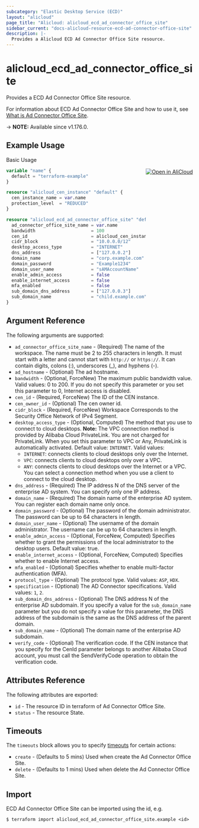```yaml
---
subcategory: "Elastic Desktop Service (ECD)"
layout: "alicloud"
page_title: "Alicloud: alicloud_ecd_ad_connector_office_site"
sidebar_current: "docs-alicloud-resource-ecd-ad-connector-office-site"
description: |-
  Provides a Alicloud ECD Ad Connector Office Site resource.
---
```


# alicloud_ecd_ad_connector_office_site

Provides a ECD Ad Connector Office Site resource.

For information about ECD Ad Connector Office Site and how to use it, see [What is Ad Connector Office Site](https://www.alibabacloud.com/help/en/wuying-workspace/developer-reference/api-ecd-2020-09-30-createadconnectorofficesite).

-> **NOTE:** Available since v1.176.0.

## Example Usage
<div class="oics-button" style="float: right;margin: 0 0 -40px 0;">
  <a href="https://api.aliyun.com/api-tools/terraform?resource=alicloud_ecd_ad_connector_office_site&exampleId=54b04686-69f8-771d-b0f4-515c3c40112ed648b315&activeTab=example&spm=docs.r.ecd_ad_connector_office_site.0.54b0468669" target="_blank">
    <img alt="Open in AliCloud" src="https://img.alicdn.com/imgextra/i1/O1CN01hjjqXv1uYUlY56FyX_!!6000000006049-55-tps-254-36.svg" style="max-height: 44px; margin: 32px auto; max-width: 100%;">
  </a>
</div>

Basic Usage

```terraform
variable "name" {
  default = "terraform-example"
}

resource "alicloud_cen_instance" "default" {
  cen_instance_name = var.name
  protection_level  = "REDUCED"
}

resource "alicloud_ecd_ad_connector_office_site" "default" {
  ad_connector_office_site_name = var.name
  bandwidth                     = 100
  cen_id                        = alicloud_cen_instance.default.id
  cidr_block                    = "10.0.0.0/12"
  desktop_access_type           = "INTERNET"
  dns_address                   = ["127.0.0.2"]
  domain_name                   = "corp.example.com"
  domain_password               = "Example1234"
  domain_user_name              = "sAMAccountName"
  enable_admin_access           = false
  enable_internet_access        = false
  mfa_enabled                   = false
  sub_domain_dns_address        = ["127.0.0.3"]
  sub_domain_name               = "child.example.com"
}
```

## Argument Reference

The following arguments are supported:

* `ad_connector_office_site_name` - (Required) The name of the workspace. The name must be 2 to 255 characters in length. It must start with a letter and cannot start with `http://` or `https://`. It can contain digits, colons (:), underscores (_), and hyphens (-).
* `ad_hostname` - (Optional) The ad hostname.
* `bandwidth` - (Optional, ForceNew) The maximum public bandwidth value. Valid values: 0 to 200. If you do not specify this parameter or you set this parameter to 0, Internet access is disabled.
* `cen_id` - (Required, ForceNew) The ID of the CEN instance.
* `cen_owner_id` - (Optional) The cen owner id.
* `cidr_block` - (Required, ForceNew) Workspace Corresponds to the Security Office Network of IPv4 Segment.
* `desktop_access_type` - (Optional, Computed) The method that you use to connect to cloud desktops. **Note:** The VPC connection method is provided by Alibaba Cloud PrivateLink. You are not charged for PrivateLink. When you set this parameter to VPC or Any, PrivateLink is automatically activated. Default value: `INTERNET`. Valid values:
  - `INTERNET`: connects clients to cloud desktops only over the Internet.
  - `VPC`: connects clients to cloud desktops only over a VPC.
  - `ANY`: connects clients to cloud desktops over the Internet or a VPC. You can select a connection method when you use a client to connect to the cloud desktop.
* `dns_address` - (Required) The IP address N of the DNS server of the enterprise AD system. You can specify only one IP address.
* `domain_name` - (Required) The domain name of the enterprise AD system. You can register each domain name only once.
* `domain_password` - (Optional) The password of the domain administrator. The password can be up to 64 characters in length.
* `domain_user_name` - (Optional) The username of the domain administrator. The username can be up to 64 characters in length.
* `enable_admin_access` - (Optional, ForceNew, Computed) Specifies whether to grant the permissions of the local administrator to the desktop users. Default value: true.
* `enable_internet_access` - (Optional, ForceNew, Computed) Specifies whether to enable Internet access.
* `mfa_enabled` - (Optional) Specifies whether to enable multi-factor authentication (MFA).
* `protocol_type` - (Optional) The protocol type. Valid values: `ASP`, `HDX`.
* `specification` - (Optional) The AD Connector specifications. Valid values: `1`, `2`.
* `sub_domain_dns_address` - (Optional) The DNS address N of the enterprise AD subdomain. If you specify a value for the `sub_domain_name` parameter but you do not specify a value for this parameter, the DNS address of the subdomain is the same as the DNS address of the parent domain.
* `sub_domain_name` - (Optional) The domain name of the enterprise AD subdomain.
* `verify_code` - (Optional) The verification code. If the CEN instance that you specify for the CenId parameter belongs to another Alibaba Cloud account, you must call the SendVerifyCode operation to obtain the verification code.

## Attributes Reference

The following attributes are exported:

* `id` - The resource ID in terraform of Ad Connector Office Site.
* `status` - The resource State.

## Timeouts

The `timeouts` block allows you to specify [timeouts](https://www.terraform.io/docs/configuration-0-11/resources.html#timeouts) for certain actions:

* `create` - (Defaults to 5 mins) Used when create the Ad Connector Office Site.
* `delete` - (Defaults to 1 mins) Used when delete the Ad Connector Office Site.


## Import

ECD Ad Connector Office Site can be imported using the id, e.g.

```shell
$ terraform import alicloud_ecd_ad_connector_office_site.example <id>
```
